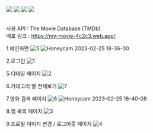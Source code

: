 <div align=left>
<img src="https://img.shields.io/badge/React-61DAFB?style=flat-square&logo=React&logoColor=black"/>
<img src="https://img.shields.io/badge/Typescript-3178C6?style=flat-square&logo=Typescript&logoColor=white"/>
<img src="https://img.shields.io/badge/styled components-DB7093?style=flat-square&logo=styled-components&logoColor=white"/>
<img src="https://img.shields.io/badge/Firebase-FFCA28?style=flat-square&logo=firebase&logoColor=black"/>
</div>
</br>

사용 API : The Movie Database (TMDb)</br>
배포 링크 : https://my-movie-4c2c3.web.app/

1.메인화면
![5](https://user-images.githubusercontent.com/108607378/221349690-df22ac71-9a7a-44a0-9732-c02caa224b0c.png)
![Honeycam 2023-02-25 18-36-00](https://user-images.githubusercontent.com/108607378/221350139-f4df9fc2-5088-43fe-b544-d514bf0b389a.gif)

2.로그인
![1](https://user-images.githubusercontent.com/108607378/221350154-4106da5b-98cf-4f47-b499-71a26eee731b.png)

5.디테일 페이지
![2](https://user-images.githubusercontent.com/108607378/221350171-afcfa65f-035b-450a-b551-91af09cd846f.png)

6.카테고리 별 전체보기
![7](https://user-images.githubusercontent.com/108607378/221350191-85a065b9-cc9e-4dd3-aeed-376bb2954c0b.png)

7.영화 검색 페이지
![6](https://user-images.githubusercontent.com/108607378/221350223-d65e1a15-2ee6-47a2-a3e7-bec8113b333e.png)
![Honeycam 2023-02-25 18-40-08](https://user-images.githubusercontent.com/108607378/221350265-97fb37f3-d491-465e-8674-450ef9a8c3ef.gif)

8.찜 목록 페이지
![3](https://user-images.githubusercontent.com/108607378/221350279-24aa3427-4dc8-4618-87ca-14513522f0c3.png)

9.프로필 이미지 변경 / 로그아웃 페이지
![4](https://user-images.githubusercontent.com/108607378/221350297-786dcee7-423b-4bde-9ceb-62e19d8eaa09.png)
